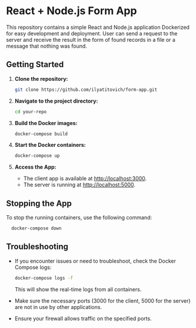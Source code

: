 # React + Node.js Form App

This repository contains a simple React and Node.js application Dockerized for easy development and deployment. User can send a request to the server and receive the result in the form of found records in a file or a message that nothing was found.

## Getting Started

1. **Clone the repository:**

   ```bash
   git clone https://github.com/ilyatitovich/form-app.git

2. **Navigate to the project directory:**

    ```bash
    cd your-repo

3. **Build the Docker images:**

    ```bash
    docker-compose build

4. **Start the Docker containers:**

    ```bash
    docker-compose up

5. **Access the App:**

    - The client app is available at [http://localhost:3000](http://localhost:5173/).
    - The server is running at [http://localhost:5000](http://localhost:5000/).

## Stopping the App

To stop the running containers, use the following command:

```bash
  docker-compose down
  ```

## Troubleshooting

- If you encounter issues or need to troubleshoot, check the Docker Compose logs:

    ```bash
    docker-compose logs -f
    ```

    This will show the real-time logs from all containers.
- Make sure the necessary ports (3000 for the client, 5000 for the server) are not in use by other applications.
- Ensure your firewall allows traffic on the specified ports.
